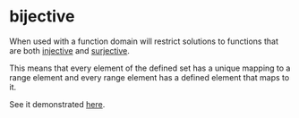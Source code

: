 # bijective 

When used with a function domain will restrict solutions to functions that are both [injective](https://github.com/conjure-cp/conjure/blob/main/docs/bits/attribute/L_injective.md) and [surjective](https://github.com/conjure-cp/conjure/blob/main/docs/bits/attribute/L_surjective.md).

This means that every element of the defined set has a unique mapping to a range element and every range element has a defined element that maps to it.

See it demonstrated [here](https://github.com/conjure-cp/conjure/blob/main/docs/notebooks/functionDemonstration.ipynb).
